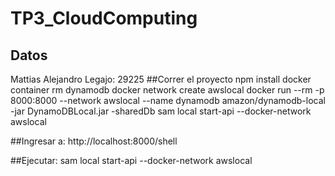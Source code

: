 # TP3_CloudComputing
 ## Datos
 Mattias Alejandro
 Legajo: 29225
 ##Correr el proyecto 
  npm install
  docker container rm dynamodb
  docker network create awslocal
  docker run --rm -p 8000:8000 --network awslocal --name dynamodb amazon/dynamodb-local -jar DynamoDBLocal.jar -sharedDb
  sam local start-api --docker-network awslocal
  
##Ingresar a:
http://localhost:8000/shell

##Ejecutar:
sam local start-api --docker-network awslocal
